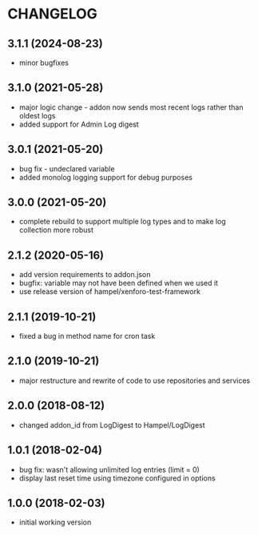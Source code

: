 CHANGELOG
=========

3.1.1 (2024-08-23)
------------------

* minor bugfixes

3.1.0 (2021-05-28)
------------------

* major logic change - addon now sends most recent logs rather than oldest logs
* added support for Admin Log digest

3.0.1 (2021-05-20)
------------------

* bug fix - undeclared variable
* added monolog logging support for debug purposes

3.0.0 (2021-05-20)
------------------

* complete rebuild to support multiple log types and to make log collection more robust

2.1.2 (2020-05-16)
------------------

* add version requirements to addon.json
* bugfix: variable may not have been defined when we used it
* use release version of hampel/xenforo-test-framework

2.1.1 (2019-10-21)
------------------

* fixed a bug in method name for cron task

2.1.0 (2019-10-21)
------------------

* major restructure and rewrite of code to use repositories and services

2.0.0 (2018-08-12)
------------------

* changed addon_id from LogDigest to Hampel/LogDigest

1.0.1 (2018-02-04)
------------------

* bug fix: wasn't allowing unlimited log entries (limit = 0)
* display last reset time using timezone configured in options

1.0.0 (2018-02-03)
------------------

* initial working version
